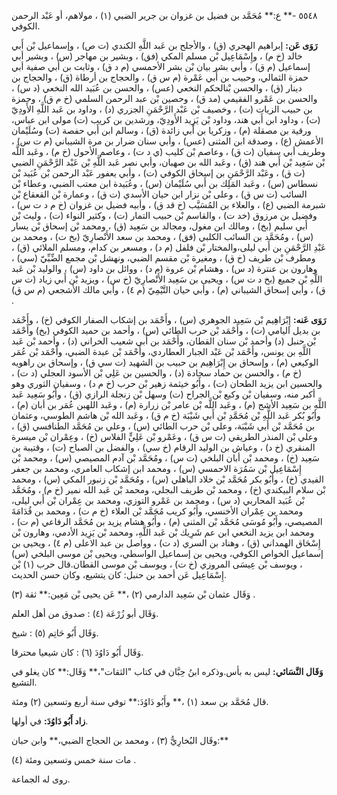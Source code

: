 ٥٥٤٨ -** ع:** مُحَمَّد بن فضيل بن غزوان بن جرير الضبي (١) ، مولاهم، أو عَبْد الرحمن الكوفي.

**رَوَى عَن:** إبراهيم الهجري (ق) ، والأجلح بن عَبد اللَّهِ الكندي (ت ص) ، وإسماعيل بْن أَبي خالد (خ م) ، وإِسْمَاعِيل بْن مسلم المكي (فق) ، وبشير بن مهاجر (س) ، وبشير أبي إسماعيل (م ق) ، وأبي بشر بيان بْن بشر الأحمسي (م د ق) ، وثابت بن أَبي صفية أبي حمزة الثمالي، وحبيب بن أَبي عَمْرة (م س ق) ، والحجاج بن أرطاة (ق) ، والحجاج بن دينار (ق) ، والحسن بْنالحكم النخعي (عس) ، والحسن بن عُبَيد الله النخعي (د س) ، والحسن بن عَمْرو الفقيمي (مد ق) ، وحصين بْن عبد الرحمن السلمي (خ م ق) ، وحمزة بن حبيب الزيات (ت) ، وخصيف بْن عَبْد الرَّحْمَنِ الجزري (د) ، وداود بن عَبد اللَّهِ الأَودِيّ (ت) ، وداود ابن أَبي هند، وداود بْن يَزِيد الأَودِيّ، ورشدين بن كريب (ت) مولى ابن عباس، ورقية بن مصقلة (م) ، وزكريا بن أَبي زائدة (ق) ، وسالم ابن أَبي حفصة (ت) وسُلَيْمان الأعمش (ع) ، وصدقة ابن المثنى (عس) ، وأبي سنان ضرار بن مرة الشيباني (م ت س) ، وطريف أبي سفيان (ت ق) ، وعاصم بْن كليب (ي د ت) ، وعاصم الأحول (خ م) ، وعَبد اللَّه بْن سَعِيد بْن أَبي هند (ق) ، وعَبد الله بن صهبان، وأبي نصر عَبد اللَّهِ بْن عَبْد الرَّحْمَنِ الضبي (ت ق) ، وعَبْد الرَّحْمَنِ بن إسحاق الكوفي (ت) ، وأبي يعفور عَبْد الرحمن بْن عُبَيد بْن نسطاس (س) ، وعَبد المَلِك بن أَبي سُلَيْمان (س) ، وعُبَيدة ابن معتب الضبي، وعطاء بْن السائب (ت س ق) ، وعلى بْن نزار ابن حيان الأسدي (ت ق) ، وعمارة بْن القعقاع بْن شبرمة الضبي (ع) ، والعلاء بن المُسَيَّب (خ قد ق) ، وأبيه فضيل بن غزوان (خ م د ت س) ، وفضيل بن مرزوق (خد ت) ، والقاسم بْن حبيب التمار (ت) ، وكثير النواء (ت) ، وليث بْن أَبي سليم (بخ) ، ومالك ابن مغول، ومجالد بن سَعِيد (ق) ، ومحمد بْن إسحاق بْن يسار (س) ، ومُحَمَّد بن السائب الكلبي (فق) ، ومحمد بن سعد الأَنْصارِيّ (بخ ت) ، ومحمد بن عَبْدِ الرَّحْمَنِ بن أَبي ليلى،والمختار بْن فلفل (م د) ، ومسعر بن كدام، ومسلم الملائي (ق) ، ومطرف بْن طريف (خ ق) ، ومغيرة بْن مقسم الضبي، ونهشل بْن مجمع الضِّبِّيّ (سي) ، وهارون بن عنترة (د س) ، وهشام بْن عروة (م د) ، ووائل بن داود (س) ، والوليد بْن عَبد اللَّهِ بْن جميع (بخ د ت س) ، ويحيى بن سَعِيد الأَنْصارِيّ (خ س) ، ويزيد بْن أَبي زياد (ت س ق) ، وأبي إسحاق الشيباني (م) ، وأبي حيان التَّيْمِيّ (م ٤) ، وأبي مالك الأشجعي (م س ق) .

**رَوَى عَنه:** إِبْرَاهِيم بْن سَعِيد الجوهري (س) ، وأَحْمَد بن إشكاب الصفار الكوفي (خ) ، وأَحْمَد بن بديل اليامي (ت) ، وأَحْمَد بْن حرب الطائي (س) ، وأحمد بن حميد الكوفي (بخ) وأَحْمَد بْن حنبل (د) وأحمد بْن سنان القطان، وأَحْمَد بن أَبي شعيب الحراني (د) ، وأحمد بْن عَبد اللَّهِ بن يونس، وأَحْمَد بْن عَبْد الجبار العطاردي، وأَحْمَد بْن عبدة الضبي، وأَحْمَد بْن عُمَر الوكيعي (م) ، وإسحاق بن إِبْرَاهِيم بن حبيب بن الشهيد (ت سي ق) ، وإسحاق بن راهويه (خ م) ، والحسن بن حماد سجادة (د) ، والحسين بن عَلِي بْن الأسود العجلي (د ت) ، والحسين ابن يزيد الطحان (ت) ، وأَبُو خيثمة زهير بْن حرب (خ م د) ، وسفيان الثوري وهو أكبر منه، وسفيان بْن وكيع بْن الجراح (ت) وسهل بْن زنجلة الرازي (ق) ، وأَبُو سَعِيد عَبد اللَّهِ بن سَعِيد الأشج (م) ، وعَبد اللَّه بْن عامر بْن زرارة (م) ، وعَبد اللهبن عُمَر بن أبان (م) ، وأبُو بُكر عَبد اللَّهِ بْن مُحَمَّدِ بْن أَبي شَيْبَة (خ م ق) ، وعَبد الله بْن هاشم الطوسي، وعثمان بن مُحَمَّد بْن أَبي شَيْبَة، وعلى بْن حرب الطائي (س) ، وعلي بن مُحَمَّد الطنافسي (ق) ، وعلي بْن المنذر الطريقي (ت س ق) ، وعَمْرو بْن عَلِيٍّ الفلاس (خ) ، وعِمْران بْن ميسرة المنقري (خ د) ، وعياش بن الوليد الرقام (خ سي) ، والفضل بن الصباح (ت) ، وقتيبة بن سَعِيد (خ) ، ومحمد بْن أبان البلخي (ت س) ، ومُحَمَّد بْن آدم المصيصي (س) ، ومحمد بْن إِسْمَاعِيل بْن سَمُرَة الاحمسي (س) ، ومحمد ابن إشكاب العامري، ومحمد بن جعفر الفيدي (خ) ، وأَبُو بكر مُحَمَّد بْن خلاد الباهلي (س) ، ومُحَمَّد بْن زنبور المكي (س) ، ومحمد بْن سلام البيكندي (خ) ، ومحمد بْن طريف البجلي، ومحمد بْن عَبد الله نمير (خ م) ، ومُحَمَّد بْن عُبَيد المحاربي (د س) ، ومحمد بن عَمْرو التوزي، ومحمد بن عِمْران بْن أَبي ليلى، ومحمد بن عِمْران الأخنسي، وأَبُو كريب مُحَمَّد بْن العلاء (خ م ت) ، ومحمد بن قُدَامَةَ المصيصي، وأَبُو مُوسَى مُحَمَّد بْن المثنى (م) ، وأَبُو هشام يزيد بن مُحَمَّد الرفاعي (م ت) ، ومحمد ابن يزيد النخعي ابن عم شَرِيك بْن عَبد اللَّهِ، ومحمد بْن يَزِيد الأدمي، وهارون بْن إِسْحَاق الهمداني (ق) ، وهناد بن السري (د ت) ، وواصل بن عبد الاعلى (م ٤) ، ويحيى بن إسماعيل الخواص الكوفي، ويحيى بن إسماعيل الواسطي، ويحيى بْن موسى البلخي (س) ، ويوسف بْن عِيسَى المروزي (خ ت) ، ويوسف بْن موسى القطان.قال حرب (١) بْن إِسْمَاعِيل عَن أحمد بن حنبل: كان يتشيع، وكان حسن الحديث.

وَقَال عثمان بْن سَعِيد الدارمي (٢) ،** عَن يحيى بْن مَعِين:** ثقة (٣) .

وَقَال أبو زُرْعَة (٤) : صدوق من أهل العلم.

وَقَال أَبُو حَاتِم (٥) : شيخ.

وَقَال أَبُو دَاوُدَ (٦) : كان شيعيا محترقا.

**وَقَال النَّسَائي:** ليس به بأس.وذكره ابنُ حِبَّان في كتاب "الثقات"،** وَقَال:** كان يغلو في التشيع.

قال مُحَمَّد بن سعد (١) ،** وأَبُو دَاوُدَ:** توفي سنة أربع وتسعين (٢) ومئة.

**زاد أَبُو دَاوُدَ:** في أولها.

وقَال البُخارِيُّ (٣) ، ومحمد بن الحجاج الضبي،** وابن حبان:**

مات سنة خمس وتسعين ومئة (٤) .

روى له الجماعة.